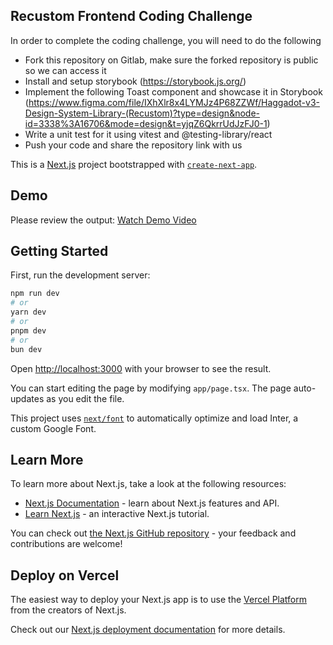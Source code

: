 ## Recustom Frontend Coding Challenge
In order to complete the coding challenge, you will need to do the following
- Fork this repository on Gitlab, make sure the forked repository is public so we can access it
- Install and setup storybook (https://storybook.js.org/)
- Implement the following Toast component and showcase it in Storybook (https://www.figma.com/file/IXhXlr8x4LYMJz4P68ZZWf/Haggadot-v3-Design-System-Library-(Recustom)?type=design&node-id=3338%3A16706&mode=design&t=yjqZ6QkrrUdJzFJ0-1)
- Write a unit test for it using vitest and @testing-library/react
- Push your code and share the repository link with us 

This is a [Next.js](https://nextjs.org/) project bootstrapped with [`create-next-app`](https://github.com/vercel/next.js/tree/canary/packages/create-next-app).

## Demo

Please review the output: [Watch Demo Video](./toast-component.mov)

## Getting Started

First, run the development server:

```bash
npm run dev
# or
yarn dev
# or
pnpm dev
# or
bun dev
```

Open [http://localhost:3000](http://localhost:3000) with your browser to see the result.

You can start editing the page by modifying `app/page.tsx`. The page auto-updates as you edit the file.

This project uses [`next/font`](https://nextjs.org/docs/basic-features/font-optimization) to automatically optimize and load Inter, a custom Google Font.

## Learn More

To learn more about Next.js, take a look at the following resources:

- [Next.js Documentation](https://nextjs.org/docs) - learn about Next.js features and API.
- [Learn Next.js](https://nextjs.org/learn) - an interactive Next.js tutorial.

You can check out [the Next.js GitHub repository](https://github.com/vercel/next.js/) - your feedback and contributions are welcome!

## Deploy on Vercel

The easiest way to deploy your Next.js app is to use the [Vercel Platform](https://vercel.com/new?utm_medium=default-template&filter=next.js&utm_source=create-next-app&utm_campaign=create-next-app-readme) from the creators of Next.js.

Check out our [Next.js deployment documentation](https://nextjs.org/docs/deployment) for more details.
